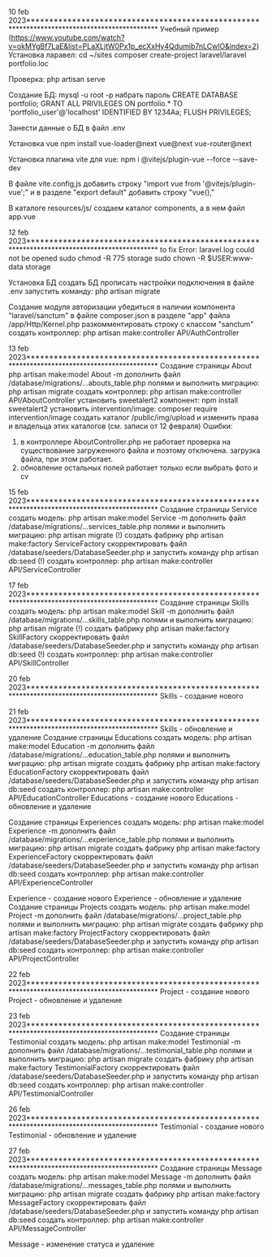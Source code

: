 10 feb 2023*********************************************************************************************
Учебный пример (https://www.youtube.com/watch?v=okMYgBf7LaE&list=PLaXLjtW0Px1p_ecXxHy4Qdumib7nLCwlO&index=2)
Установка ларавел:
cd ~/sites
composer create-project laravel/laravel portfolio.loc

Проверка:
php artisan serve

Создание БД:
mysql -u root -p
набрать пароль
CREATE DATABASE portfolio;
GRANT ALL PRIVILEGES ON portfolio.* TO 'portfolio_user'@'localhost' IDENTIFIED BY 1234Aa;
FLUSH PRIVILEGES;

Занести данные о БД в файл .env

Установка vue
npm install vue-loader@next vue@next vue-router@next

Установка плагина vite для vue:
npm i @vitejs/plugin-vue --force --save-dev

В файле vite.config,js добавить строку "import vue from '@vitejs/plugin-vue';" и в разделе "export default" добавить строку "vue(),"

В каталоге resources/js/ создаем каталог components, а в нем файл app.vue

12 feb 2023*********************************************************************************************
to fix Error: laravel.log could not be opened
sudo chmod -R 775 storage
sudo chown -R $USER:www-data storage

Установка БД
создать БД
прописать настройки подключения в файле .env
запустить команду: php artisan migrate

Создание модуля авторизации
убедиться в наличии компонента "laravel/sanctum" в файле composer.json
в разделе "app" файла /app/Http/Kernel.php разкомментировать строку с классом "sanctum"
создать контроллер: php artisan make:controller API/AuthController

13 feb 2023*********************************************************************************************
Создание страницы About
php artisan make:model About -m
дополнить файл /database/migrations/...abouts_table.php полями и выполнить миграцию: php artisan migrate
создать контроллер: php artisan make:controller API/AboutController
установить sweetalert2 компонент: npm install sweetalert2
установить intervention/image: composer require intervention/image
создать каталог /public/img/upload и изменить права и владельца этих каталогов (см. записи от 12 февраля)
Ошибки:
1. в контроллере AboutController.php не работает проверка на существование загруженного файла и поэтому отключена. загрузка файла, при этом работает.
2. обновление остальных полей работает только если выбрать фото и cv

15 feb 2023*********************************************************************************************
Создание страницы Service
создать модель: php artisan make:model Service -m
дополнить файл /database/migrations/...services_table.php полями и выполнить миграцию: php artisan migrate (!)
создать фабрику php artisan make:factory ServiceFactory
скорректировать файл /database/seeders/DatabaseSeeder.php и запустить команду php artisan db:seed (!)
создать контроллер: php artisan make:controller API/ServiceController

17 feb 2023*********************************************************************************************
Создание страницы Skills
создать модель: php artisan make:model Skill -m
дополнить файл /database/migrations/...skills_table.php полями и выполнить миграцию: php artisan migrate (!)
создать фабрику php artisan make:factory SkillFactory
скорректировать файл /database/seeders/DatabaseSeeder.php и запустить команду php artisan db:seed (!)
создать контроллер: php artisan make:controller API/SkillController

20 feb 2023*********************************************************************************************
Skills - создание нового

21 feb 2023*********************************************************************************************
Skills - обновление и удаление
Создание страницы Educations
создать модель: php artisan make:model Education -m
дополнить файл /database/migrations/...education_table.php полями и выполнить миграцию: php artisan migrate
создать фабрику php artisan make:factory EducationFactory
скорректировать файл /database/seeders/DatabaseSeeder.php и запустить команду php artisan db:seed
создать контроллер: php artisan make:controller API/EducationController
Educations - создание нового
Educations - обновление и удаление

Создание страницы Experiences
создать модель: php artisan make:model Experience -m
дополнить файл /database/migrations/...experience_table.php полями и выполнить миграцию: php artisan migrate
создать фабрику php artisan make:factory ExperienceFactory
скорректировать файл /database/seeders/DatabaseSeeder.php и запустить команду php artisan db:seed
создать контроллер: php artisan make:controller API/ExperienceController

Experience - создание нового
Experience - обновление и удаление
Создание страницы Projects
создать модель: php artisan make:model Project -m
дополнить файл /database/migrations/...project_table.php полями и выполнить миграцию: php artisan migrate
создать фабрику php artisan make:factory ProjectFactory
скорректировать файл /database/seeders/DatabaseSeeder.php и запустить команду php artisan db:seed
создать контроллер: php artisan make:controller API/ProjectController

22 feb 2023*********************************************************************************************
Project - создание нового
Project - обновление и удаление

23 feb 2023*********************************************************************************************
Создание страницы Testimonial
создать модель: php artisan make:model Testimonial -m
дополнить файл /database/migrations/...testimonial_table.php полями и выполнить миграцию: php artisan migrate
создать фабрику php artisan make:factory TestimonialFactory
скорректировать файл /database/seeders/DatabaseSeeder.php и запустить команду php artisan db:seed
создать контроллер: php artisan make:controller API/TestimonialController

26 feb 2023*********************************************************************************************
Testimonial - создание нового
Testimonial - обновление и удаление

27 feb 2023*********************************************************************************************
Создание страницы Message
создать модель: php artisan make:model Message -m
дополнить файл /database/migrations/...messages_table.php полями и выполнить миграцию: php artisan migrate
создать фабрику php artisan make:factory MessageFactory
скорректировать файл /database/seeders/DatabaseSeeder.php и запустить команду php artisan db:seed
создать контроллер: php artisan make:controller API/MessageController

Message - изменение статуса и удаление
